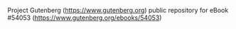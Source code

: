 Project Gutenberg (https://www.gutenberg.org) public repository for
eBook #54053 (https://www.gutenberg.org/ebooks/54053)
